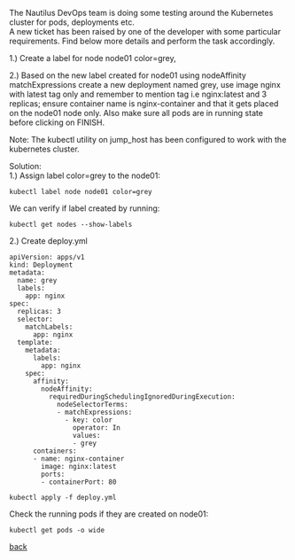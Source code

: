 The Nautilus DevOps team is doing some testing around the Kubernetes cluster for pods, deployments etc.  
A new ticket has been raised by one of the developer with some particular requirements. Find below more details and perform the task accordingly.  

1.) Create a label for node node01 color=grey,  

2.) Based on the new label created for node01 using nodeAffinity matchExpressions create a new deployment named grey, use image nginx with latest tag only and remember to mention tag i.e nginx:latest and 3 replicas; ensure container name is nginx-container and that it gets placed on the node01 node only. Also make sure all pods are in running state before clicking on FINISH.  

Note: The kubectl utility on jump_host has been configured to work with the kubernetes cluster.  

Solution:  
1.) Assign label color=grey to the node01:  
```  
kubectl label node node01 color=grey  
```
We can verify if label created by running:  
```
kubectl get nodes --show-labels  
```

2.) Create deploy.yml   
```
apiVersion: apps/v1
kind: Deployment
metadata:
  name: grey
  labels:
    app: nginx
spec:
  replicas: 3
  selector:
    matchLabels:
      app: nginx
  template:
    metadata:
      labels:
        app: nginx
    spec:
      affinity:
        nodeAffinity:
          requiredDuringSchedulingIgnoredDuringExecution:
            nodeSelectorTerms:
            - matchExpressions:
              - key: color
                operator: In
                values:
                - grey
      containers:
      - name: nginx-container
        image: nginx:latest
        ports:
        - containerPort: 80
```
```
kubectl apply -f deploy.yml
```

Check the running pods if they are created on node01:  
```
kubectl get pods -o wide
```

[back](https://github.com/MederD/Kodekloud-Engineer-Tasks)  


